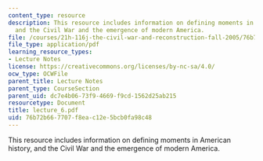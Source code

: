 ```yaml
---
content_type: resource
description: This resource includes information on defining moments in American history,
  and the Civil War and the emergence of modern America.
file: /courses/21h-116j-the-civil-war-and-reconstruction-fall-2005/76b72b667707f8eac12e5bcb0fa98c48_lecture_6.pdf
file_type: application/pdf
learning_resource_types:
- Lecture Notes
license: https://creativecommons.org/licenses/by-nc-sa/4.0/
ocw_type: OCWFile
parent_title: Lecture Notes
parent_type: CourseSection
parent_uid: dc7e4b06-73f9-4669-f9cd-1562d25ab215
resourcetype: Document
title: lecture_6.pdf
uid: 76b72b66-7707-f8ea-c12e-5bcb0fa98c48
---
```

This resource includes information on defining moments in American history, and the Civil War and the emergence of modern America.